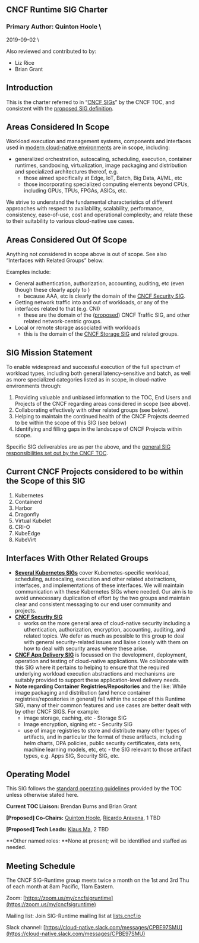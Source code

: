 ## CNCF Runtime SIG Charter


### Primary Author: Quinton Hoole \
2019-09-02 \

Also reviewed and contributed to by:

*   Liz Rice
*   Brian Grant

## Introduction

This is the charter referred to in “[CNCF
SIGs](https://github.com/cncf/toc/blob/master/sigs/cncf-sigs.md#sig-charter)”
by the CNCF TOC, and consistent with the [proposed SIG
definition](https://github.com/cncf/toc/blob/master/sigs/proposed.md).


## Areas Considered In Scope

Workload execution and management systems, components and interfaces
used in [modern cloud-native
environments](https://github.com/cncf/toc/blob/master/DEFINITION.md)
are in scope, including:



*   generalized orchestration, autoscaling, scheduling, execution, container
    runtimes, sandboxing, virtualization, image packaging and distribution and specialized architectures thereof, e.g. 
    *   those aimed specifically at Edge, IoT, Batch, Big Data, AI/ML, etc
    *   those incorporating specialized computing elements beyond CPUs, including GPUs, TPUs, FPGAs, ASICs, etc.

We strive to understand the fundamental characteristics of different approaches with respect to availability,
scalability, performance, consistency, ease-of-use, cost and operational complexity; and relate these to their
suitability to various cloud-native use cases.


## Areas Considered Out Of Scope

Anything not considered in scope above is out of scope.  See also “Interfaces with Related Groups” below.

Examples include:



*   General authentication, authorization, accounting, auditing, etc (even though these clearly apply to )
    - because AAA, etc is clearly the domain of the [CNCF Security SIG](https://github.com/cncf/sig-app-delivery).
*   Getting network traffic into and out of workloads, or any of the interfaces related to that (e.g. CNI)
    - these are the domain of the ([proposed](https://github.com/cncf/toc/blob/master/sigs/proposed.md)) CNCF Traffic SIG, and other related network-centric groups.  
*   Local or remote storage associated with workloads
     - this is the domain of the [CNCF Storage SIG](https://github.com/cncf/sig-storage) and related groups.


## SIG Mission Statement

To enable widespread and successful execution of the full spectrum of workload types,
including both general latency-sensitive and batch, as well as more specialized
categories listed as in scope, in cloud-native environments through:



1. Providing valuable and unbiased information to the TOC,
   End Users and Projects of the CNCF regarding areas considered in scope (see above).
2. Collaborating effectively with other related groups (see below).
3. Helping to maintain the continued health of the CNCF Projects deemed
   to be within the scope of this SIG (see below)
4. Identifying and filling gaps in the landscape of CNCF Projects within scope.

Specific SIG deliverables are as per the above, and the [general SIG responsibilities
set out by the CNCF TOC](https://github.com/cncf/toc/blob/master/sigs/cncf-sigs.md#responsibilities--empowerment-of-sigs).


## Current CNCF Projects considered to be within the Scope of this SIG



1. Kubernetes
2. Containerd
3. Harbor
4. Dragonfly
5. Virtual Kubelet
6. CRI-O
7. KubeEdge
8. KubeVirt


## Interfaces With Other Related Groups



*   **[Several Kubernetes SIGs](https://github.com/kubernetes/community)**
    cover Kubernetes-specific workload, scheduling, autoscaling, execution
    and other related abstractions, interfaces, and implementations of
    these interfaces.  We will maintain communication with these Kubernetes
    SIGs where needed.  Our aim is to avoid unnecessary duplication of
    effort by the two groups and maintain clear and consistent messaging
    to our end user community and projects.
*   **[CNCF Security SIG](https://github.com/cncf/sig-security)**
    - works on the more general area of cloud-native security including a
    uthentication, authorization, encryption, accounting, auditing, and
    related topics.  We defer as much as possible to this group to deal
    with general security-related issues and liaise closely with them on
    how to deal with security areas where these arise.
*   **[CNCF App Delivery SIG](https://github.com/cncf/sig-app-delivery)**
    is focussed on the development, deployment, operation and testing of
    cloud-native applications.  We collaborate with this SIG where it
    pertains to helping to ensure that the required underlying workload
    execution abstractions and mechanisms are suitably provided to support
    these application-level delivery needs.
*   **Note regarding Container Registries/Repositories** and the like:
    While image packaging and distribution (and hence container
    registries/repositories in general) fall within the scope of this
    Runtime SIG, many of their common features and use cases are better
    dealt with by other CNCF SIGS.  For example:
    *   image storage, caching, etc - Storage SIG
    *   Image encryption, signing etc - Security SIG
    *   use of image registries to store and distribute many other types
        of artifacts, and in particular the format of these artifacts,
	including helm charts, OPA policies, public security certificates,
	data sets, machine learning models, etc, etc - the SIG relevant to
	those artifact types, e.g. Apps SIG, Security SIG, etc.


## Operating Model

This SIG follows the [standard operating guidelines](https://github.com/cncf/toc/blob/master/sigs/cncf-sigs.md#operating-model)
provided by the TOC unless otherwise stated here.

**Current TOC Liaison:**  Brendan Burns and Brian Grant

**[Proposed] Co-Chairs:** [Quinton Hoole](https://www.linkedin.com/in/quintonhoole/),
  [Ricardo Aravena](https://www.linkedin.com/in/raravena), 1 TBD

**[Proposed] Tech Leads:** [Klaus Ma](http://www.klaus1982.cn/about/), 2 TBD

**Other named roles: **None at present; will be identified and staffed as needed.


## Meeting Schedule

The CNCF SIG-Runtime group meets twice a month on the 1st and 3rd Thu of
each month at 8am Pacific, 11am Eastern. 

Zoom: [https://zoom.us/my/cncfsigruntime](https://zoom.us/my/cncfsigruntime)

Mailing list: Join SIG-Runtime mailing list at [lists.cncf.io](https://lists.cncf.io)

Slack channel: [https://cloud-native.slack.com/messages/CPBE97SMU](https://cloud-native.slack.com/messages/CPBE97SMU)  
